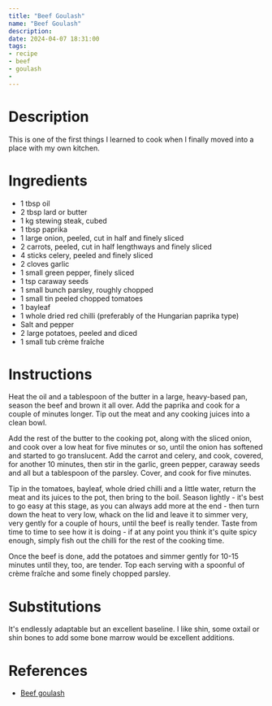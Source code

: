 ```yaml
---
title: "Beef Goulash"
name: "Beef Goulash"
description: 
date: 2024-04-07 18:31:00
tags:
- recipe 
- beef
- goulash
- 
---
```


# Description
This is one of the first things I learned to cook when I finally moved into a place with my own kitchen.

# Ingredients
- 1 tbsp oil
- 2 tbsp lard or butter
- 1 kg stewing steak, cubed
- 1 tbsp paprika
- 1 large onion, peeled, cut in half and finely sliced
- 2 carrots, peeled, cut in half lengthways and finely sliced
- 4 sticks celery, peeled and finely sliced
- 2 cloves garlic
- 1 small green pepper, finely sliced
- 1 tsp caraway seeds
- 1 small bunch parsley, roughly chopped
- 1 small tin peeled chopped tomatoes
- 1 bayleaf
- 1 whole dried red chilli (preferably of the Hungarian paprika type)
- Salt and pepper
- 2 large potatoes, peeled and diced
- 1 small tub crème fraîche

# Instructions
Heat the oil and a tablespoon of the butter in a large, heavy-based pan, season the beef and brown it all over. Add the paprika and cook for a couple of minutes longer. Tip out the meat and any cooking juices into a clean bowl.

Add the rest of the butter to the cooking pot, along with the sliced onion, and cook over a low heat for five minutes or so, until the onion has softened and started to go translucent. Add the carrot and celery, and cook, covered, for another 10 minutes, then stir in the garlic, green pepper, caraway seeds and all but a tablespoon of the parsley. Cover, and cook for five minutes.

Tip in the tomatoes, bayleaf, whole dried chilli and a little water, return the meat and its juices to the pot, then bring to the boil. Season lightly - it's best to go easy at this stage, as you can always add more at the end - then turn down the heat to very low, whack on the lid and leave it to simmer very, very gently for a couple of hours, until the beef is really tender. Taste from time to time to see how it is doing - if at any point you think it's quite spicy enough, simply fish out the chilli for the rest of the cooking time.

Once the beef is done, add the potatoes and simmer gently for 10-15 minutes until they, too, are tender. Top each serving with a spoonful of crème fraîche and some finely chopped parsley.

# Substitutions
It's endlessly adaptable but an excellent baseline. I like shin, some oxtail or shin bones to add some bone marrow would be excellent additions.

# References
- [Beef goulash](https://www.theguardian.com/lifeandstyle/2003/jan/25/foodanddrink.shopping)
